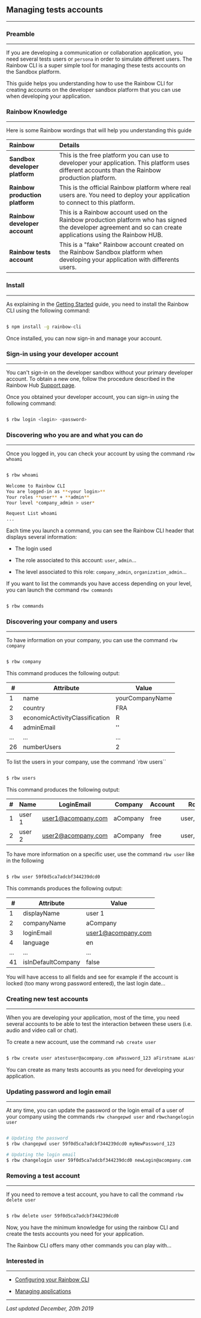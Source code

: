 ## Managing tests accounts

---

### Preamble

---

If you are developing a communication or collaboration application, you need several tests users or `persona` in order to simulate different users. The Rainbow CLI is a super simple tool for managing these tests accounts on the Sandbox platform.

This guide helps you understanding how to use the Rainbow CLI for creating accounts on the developer sandbox platform that you can use when developing your application.

### Rainbow Knowledge

---

Here is some Rainbow wordings that will help you understanding this guide

| Rainbow                         | Details                                                                                                                                                        |
| :------------------------------ | :------------------------------------------------------------------------------------------------------------------------------------------------------------- |
| **Sandbox developer platform**  | This is the free platform you can use to developer your application. This platform uses different accounts than the Rainbow production platform.               |
| **Rainbow production platform** | This is the official Rainbow platform where real users are. You need to deploy your application to connect to this platform.                                   |
| **Rainbow developer account**   | This is a Rainbow account used on the Rainbow production platform who has signed the developer agreement and so can create applications using the Rainbow HUB. |
| **Rainbow tests account**       | This is a "fake" Rainbow account created on the Rainbow Sandbox platform when developing your application with differents users.                               |

### Install

---

As explaining in the [Getting Started](/#/documentation/doc/sdk/cli/tutorials/Getting_started) guide, you need to install the Rainbow CLI using the following command:

```bash

$ npm install -g rainbow-cli

```

Once installed, you can now sign-in and manage your account.

### Sign-in using your developer account

---

You can't sign-in on the developer sandbox without your primary developer account. To obtain a new one, follow the procedure described in the Rainbow Hub [Support page](https://hub.openrainbow.net/#/support).

Once you obtained your developer account, you can sign-in using the following command:

```bash

$ rbw login <login> <password>

```

### Discovering who you are and what you can do

---

Once you logged in, you can check your account by using the command `rbw whoami`

```bash

$ rbw whoami

Welcome to Rainbow CLI
You are logged-in as **<your login>**
Your roles **user** + **admin**
Your level *company_admin > user*

Request List whoami
...

```

Each time you launch a command, you can see the Rainbow CLI header that displays several information:

-   The login used

-   The role associated to this account: `user`, `admin`...

-   The level associated to this role: `company_admin`, `organization_admin`...

If you want to list the commands you have access depending on your level, you can launch the command `rbw commands`

```bash

$ rbw commands

```

### Discovering your company and users

---

To have information on your company, you can use the command `rbw company`

```bash

$ rbw company

```

This command produces the following output:

| #   | Attribute                      | Value           |
| --- | ------------------------------ | --------------- |
| 1   | name                           | yourCompanyName |
| 2   | country                        | FRA             |
| 3   | economicActivityClassification | R               |
| 4   | adminEmail                     | ''              |
| ... | ...                            | ...             |
| 26  | numberUsers                    | 2               |

To list the users in your company, use the command `rbw users``

```bash

$ rbw users

```

This command produces the following output:

| #   | Name   | LoginEmail         | Company  | Account | Roles      | Active | ID                       |
| --- | :----- | ------------------ | -------- | ------- | ---------- | ------ | ------------------------ |
| 1   | user 1 | user1@acompany.com | aCompany | free    | user,admin | true   | 581b405d383b2852d37aa098 |
| 2   | user 2 | user2@acompany.com | aCompany | free    | user,admin | true   | 581b405d383b2852d37aa099 |

To have more information on a specific user, use the command `rbw user` like in the following

```bash

$ rbw user 59f0d5ca7adcbf344239dcd0

```

This commands produces the following output:

| #   | Attribute          | Value              |
| --- | ------------------ | ------------------ |
| 1   | displayName        | user 1             |
| 2   | companyName        | aCompany           |
| 3   | loginEmail         | user1@acompany.com |
| 4   | language           | en                 |
| ... | ...                | ...                |
| 41  | isInDefaultCompany | false              |

You will have access to all fields and see for example if the account is locked (too many wrong password entered), the last login date...

### Creating new test accounts

---

When you are developing your application, most of the time, you need several accounts to be able to test the interaction between these users (i.e. audio and video call or chat).

To create a new account, use the command `rwb create user`

```bash

$ rbw create user atestuser@acompany.com aPassword_123 aFirstname aLastname

```

You can create as many tests accounts as you need for developing your application.

### Updating password and login email

---

At any time, you can update the password or the login email of a user of your company using the commands `rbw changepwd user` and `rbwchangelogin user`

```bash

# Updating the password
$ rbw changepwd user 59f0d5ca7adcbf344239dcd0 myNewPassword_123

# Updating the login email
$ rbw changelogin user 59f0d5ca7adcbf344239dcd0 newLogin@acompany.com

```

### Removing a test account

---

If you need to remove a test account, you have to call the command `rbw delete user`

```bash

$ rbw delete user 59f0d5ca7adcbf344239dcd0

```

Now, you have the minimum knowledge for using the rainbow CLI and create the tests accounts you need for your application.

The Rainbow CLI offers many other commands you can play with...

### Interested in

---

-   [Configuring your Rainbow CLI](/#/documentation/doc/sdk/cli/tutorials/Getting_started)

-   [Managing applications](/#/documentation/doc/sdk/cli/tutorials/Managing_applications)

---

_Last updated December, 20th 2019_
